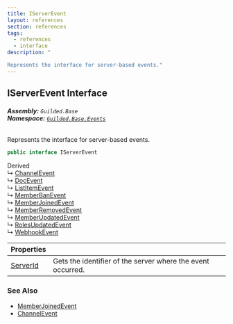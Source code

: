 ```yaml
---
title: IServerEvent
layout: references
section: references
tags:
  - references
  - interface
description: "

Represents the interface for server-based events."
---
```


## IServerEvent Interface
###### **Assembly:** `Guilded.Base`<br/>**Namespace:** [`Guilded.Base.Events`](Guilded.Base.Events 'Guilded.Base.Events')

Represents the interface for server-based events.

```csharp
public interface IServerEvent
```

Derived  
&#8627; [ChannelEvent](ChannelEvent 'Guilded.Base.Events.ChannelEvent')  
&#8627; [DocEvent](DocEvent 'Guilded.Base.Events.DocEvent')  
&#8627; [ListItemEvent](ListItemEvent 'Guilded.Base.Events.ListItemEvent')  
&#8627; [MemberBanEvent](MemberBanEvent 'Guilded.Base.Events.MemberBanEvent')  
&#8627; [MemberJoinedEvent](MemberJoinedEvent 'Guilded.Base.Events.MemberJoinedEvent')  
&#8627; [MemberRemovedEvent](MemberRemovedEvent 'Guilded.Base.Events.MemberRemovedEvent')  
&#8627; [MemberUpdatedEvent](MemberUpdatedEvent 'Guilded.Base.Events.MemberUpdatedEvent')  
&#8627; [RolesUpdatedEvent](RolesUpdatedEvent 'Guilded.Base.Events.RolesUpdatedEvent')  
&#8627; [WebhookEvent](WebhookEvent 'Guilded.Base.Events.WebhookEvent')

| Properties | |
| :--- | :--- |
| [ServerId](IServerEvent.ServerId 'Guilded.Base.Events.IServerEvent.ServerId') | Gets the identifier of the server where the event occurred. |

### See Also
- [MemberJoinedEvent](MemberJoinedEvent 'Guilded.Base.Events.MemberJoinedEvent')
- [ChannelEvent](ChannelEvent 'Guilded.Base.Events.ChannelEvent')